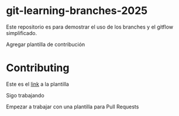 # git-learning-branches-2025

Este repositorio es para demostrar el uso de los branches y el gitflow simplificado.

Agregar plantilla de contribución

# Contributing

Este es el [link](CONTRIBUTING.md) a la plantilla

Sigo trabajando

Empezar a trabajar con una plantilla para Pull Requests
